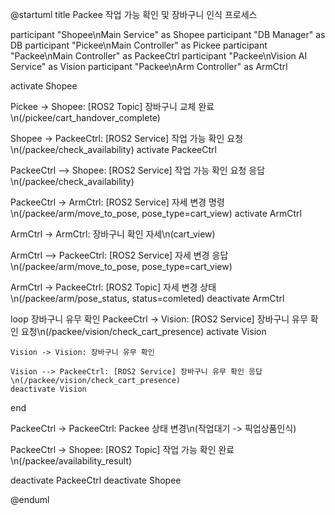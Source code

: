 @startuml
title Packee 작업 가능 확인 및 장바구니 인식 프로세스

participant "Shopee\nMain Service" as Shopee
participant "DB Manager" as DB
participant "Pickee\nMain Controller" as Pickee
participant "Packee\nMain Controller" as PackeeCtrl
participant "Packee\nVision AI Service" as Vision
participant "Packee\nArm Controller" as ArmCtrl

activate Shopee

Pickee -> Shopee: [ROS2 Topic] 장바구니 교체 완료\n(/pickee/cart_handover_complete)

Shopee -> PackeeCtrl: [ROS2 Service] 작업 가능 확인 요청\n(/packee/check_availability)
activate PackeeCtrl

PackeeCtrl --> Shopee: [ROS2 Service] 작업 가능 확인 요청 응답\n(/packee/check_availability)

PackeeCtrl -> ArmCtrl: [ROS2 Service] 자세 변경 명령\n(/packee/arm/move_to_pose, pose_type=cart_view)
activate ArmCtrl

ArmCtrl -> ArmCtrl: 장바구니 확인 자세\n(cart_view)

ArmCtrl --> PackeeCtrl: [ROS2 Service] 자세 변경 응답\n(/packee/arm/move_to_pose, pose_type=cart_view)

ArmCtrl -> PackeeCtrl: [ROS2 Topic] 자세 변경 상태\n(/packee/arm/pose_status, status=comleted)
deactivate ArmCtrl

loop 장바구니 유무 확인
    PackeeCtrl -> Vision: [ROS2 Service] 장바구니 유무 확인 요청\n(/packee/vision/check_cart_presence)
    activate Vision
    
    Vision -> Vision: 장바구니 유무 확인
    
    Vision --> PackeeCtrl: [ROS2 Service] 장바구니 유무 확인 응답\n(/packee/vision/check_cart_presence)
    deactivate Vision
end

PackeeCtrl -> PackeeCtrl: Packee 상태 변경\n(작업대기 -> 픽업상품인식)

PackeeCtrl -> Shopee: [ROS2 Topic] 작업 가능 확인 완료\n(/packee/availability_result)

deactivate PackeeCtrl
deactivate Shopee

@enduml